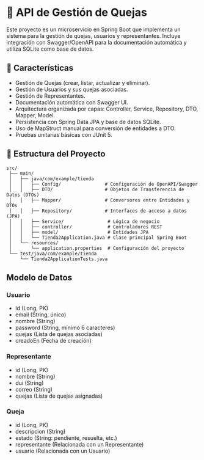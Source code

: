 # 📌 API de Gestión de Quejas

Este proyecto es un microservicio en Spring Boot que implementa un sistema para la gestión de quejas, usuarios y representantes.
Incluye integración con Swagger/OpenAPI para la documentación automática y utiliza SQLite como base de datos.

## 📖 Características

* Gestión de Quejas (crear, listar, actualizar y eliminar).
* Gestión de Usuarios y sus quejas asociadas.
* Gestión de Representantes.
* Documentación automática con Swagger UI.
* Arquitectura organizada por capas: Controller, Service, Repository, DTO, Mapper, Model.
* Persistencia con Spring Data JPA y base de datos SQLite.
* Uso de MapStruct manual para conversión de entidades a DTO.
* Pruebas unitarias básicas con JUnit 5.

## 📂 Estructura del Proyecto
```
src/
 ├── main/
 │   ├── java/com/example/tienda
 │   │   ├── Config/                # Configuración de OpenAPI/Swagger
 │   │   ├── DTO/                   # Objetos de Transferencia de Datos (DTOs)
 │   │   ├── Mapper/                # Conversores entre Entidades y DTOs
 │   │   ├── Repository/            # Interfaces de acceso a datos (JPA)
 │   │   ├── Service/                # Lógica de negocio
 │   │   ├── controller/             # Controladores REST
 │   │   ├── model/                  # Entidades JPA
 │   │   └── Tienda2Application.java # Clase principal Spring Boot
 │   └── resources/
 │       └── application.properties  # Configuración del proyecto
 └── test/java/com/example/tienda
     └── Tienda2ApplicationTests.java
```
## Modelo de Datos
### Usuario

* id (Long, PK)
* email (String, único)
* nombre (String)
* password (String, mínimo 6 caracteres)
* quejas (Lista de quejas asociadas)
* creadoEn (Fecha de creación)

### Representante

* id (Long, PK)
* nombre (String)
* dui (String)
* correo (String)
* quejas (Lista de quejas asignadas)

### Queja

* id (Long, PK)
* descripcion (String)
* estado (String: pendiente, resuelta, etc.)
* representante (Relacionada con un Representante)
* usuario (Relacionada con un Usuario)

